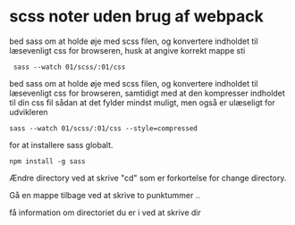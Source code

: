 # scss noter uden brug af webpack

bed sass om at holde øje med scss filen, og konvertere indholdet til læsevenligt css for browseren, husk at angive korrekt mappe sti 
```
 sass --watch 01/scss/:01/css
```



bed sass om at holde øje med scss filen, og konvertere indholdet til læsevenligt css for browseren, samtidigt med at den kompresser indholdet til din css fil sådan at det fylder mindst muligt, men også er ulæseligt for udvikleren 
```
sass --watch 01/scss/:01/css --style=compressed
```

for at installere sass globalt.
```
npm install -g sass 
```


Ændre directory ved at skrive "cd" som er forkortelse for change directory.

Gå en mappe tilbage ved at skrive to punktummer  ..

få information om directoriet du er i ved at skrive   dir
